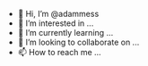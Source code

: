 - 👋 Hi, I’m @adammess
- 👀 I’m interested in ...
- 🌱 I’m currently learning ...
- 💞️ I’m looking to collaborate on ...
- 📫 How to reach me ...

<!---
adammess/adammess is a ✨ special ✨ repository because its `README.md` (this file) appears on your GitHub profile.
You can click the Preview link to take a look at your changes.
--->
